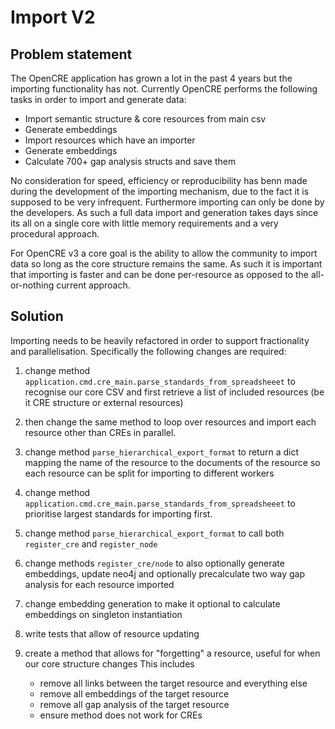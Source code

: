 # Import V2

## Problem statement

The OpenCRE application has grown a lot in the past 4 years but the importing functionality has not.
Currently OpenCRE performs the following tasks in order to import and generate data:

* Import semantic structure & core resources from main csv
* Generate embeddings
* Import resources which have an importer
* Generate embeddings
* Calculate 700+ gap analysis structs and save them

No consideration for speed, efficiency or reproducibility has benn made during the development of the importing mechanism, due to the fact it is supposed to be very infrequent.
Furthermore importing can only be done by the developers.
As such a full data import and generation takes days since its all on a single core with little memory requirements and a very procedural approach.

For OpenCRE v3 a core goal is the ability to allow the community to import data so long as the core structure remains the same.
As such it is important that importing is faster and can be done per-resource as opposed to the all-or-nothing current approach.

## Solution

Importing needs to be heavily refactored in order to support fractionality and parallelisation.
Specifically the following changes are required:

1. change method `application.cmd.cre_main.parse_standards_from_spreadsheeet` to recognise our core CSV and first retrieve a list of included resources (be it CRE structure or external resources)

2. then change the same method to loop over resources and import each resource other than CREs in parallel.

3. change method `parse_hierarchical_export_format` to return a dict mapping the name of the resource to the documents of the resource so each resource can be split for importing to different workers
4. change method `application.cmd.cre_main.parse_standards_from_spreadsheeet` to prioritise largest standards for importing first.
5. change method `parse_hierarchical_export_format` to call both `register_cre` and `register_node`
6. change methods `register_cre/node` to also optionally generate embeddings, update neo4j and optionally precalculate two way gap analysis for each resource imported
7. change embedding generation to make it optional to calculate embeddings on singleton instantiation
8. write tests that allow of resource updating
9.  create a method that allows for "forgetting" a resource, useful for when our core structure changes This includes
    * remove all links between the target resource and everything else
    * remove all embeddings of the target resource
    * remove all gap analysis of the target resource
    * ensure method does not work for CREs
